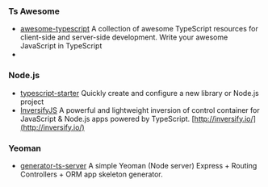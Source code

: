 ### Ts Awesome

* [awesome-typescript](https://github.com/dzharii/awesome-typescript) A collection of awesome TypeScript resources for client-side and server-side development. Write your awesome JavaScript in TypeScript
* 
### Node.js

* [typescript-starter](https://github.com/bitjson/typescript-starter) Quickly create and configure a new library or Node.js project
* [InversifyJS](https://github.com/inversify/InversifyJS/) A powerful and lightweight inversion of control container for JavaScript &  Node.js apps powered by TypeScript. [http://inversify.io/](http://inversify.io/)

### Yeoman

* [generator-ts-server](https://legacy.gitbook.com/book/nowgoant/fek-awesome/edit#) A simple Yeoman \(Node server\) Express + Routing Controllers + ORM app skeleton generator.



